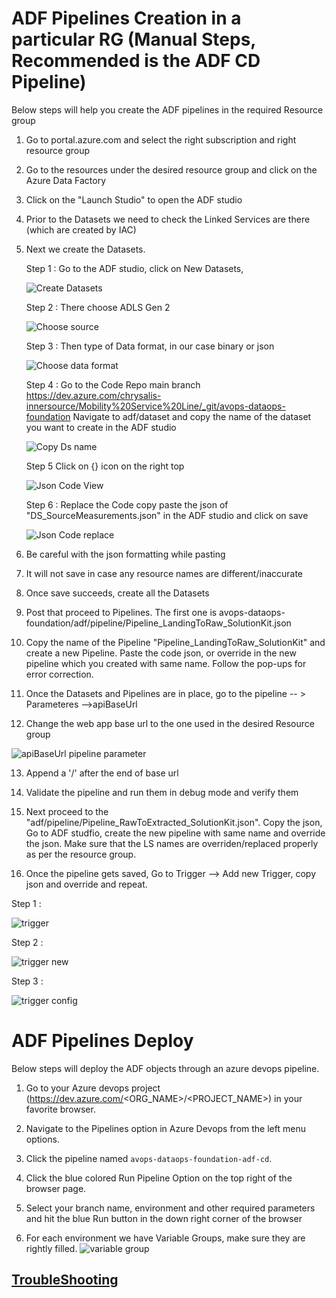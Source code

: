 # ADF Pipelines Creation in a particular RG (Manual Steps, Recommended is the ADF CD Pipeline)

Below steps will help you create the ADF pipelines in the required Resource group

1. Go to portal.azure.com and select the right subscription and right resource group

2. Go to the resources under the desired resource group and click on the Azure Data Factory

3. Click on the "Launch Studio" to open the ADF studio

4. Prior to the Datasets we need to check the Linked Services are there (which are created by IAC)

5. Next we create the Datasets.

   Step 1 : Go to the ADF studio, click on New Datasets,

   ![Create Datasets](images/createDataset.png)

   Step 2 : There choose ADLS Gen 2

   ![Choose source](images/adf-createdataset-step1.png)

   Step 3 : Then type of Data format, in our case binary or json

   ![Choose data format](images/selectDataFormat.png)

   Step 4 : Go to the Code Repo main branch https://dev.azure.com/chrysalis-innersource/Mobility%20Service%20Line/_git/avops-dataops-foundation
   Navigate to adf/dataset and copy the name of the dataset you want to create in the ADF studio


   ![Copy Ds name](images/CopyDSNameFromCodebase.png)

   Step 5  Click on {} icon on the right top 

   ![Json Code View](images/ViewJsonCodeForDataset.png)

   Step 6 : Replace the Code copy paste the json of "DS_SourceMeasurements.json" in the ADF studio and click on save

   ![Json Code replace](images/ReplaceDSCode.png)

 
6. Be careful with the json formatting while pasting 

7. It will not save in case any resource names are different/inaccurate

8. Once save succeeds, create all the Datasets

9. Post that proceed to Pipelines. The first one is avops-dataops-foundation/adf/pipeline/Pipeline_LandingToRaw_SolutionKit.json

10. Copy the name of the Pipeline "Pipeline_LandingToRaw_SolutionKit" and create a new Pipeline. Paste the code json, or override in the new pipeline which you created with same name. Follow the pop-ups for error correction.

11. Once the Datasets and Pipelines are in place, go to the pipeline -- > Parameteres -->apiBaseUrl 

12. Change the web app base url to the one used in the desired Resource group

   ![apiBaseUrl pipeline parameter](images/baseurlForApi.png)

13. Append a '/' after the end of base url

14. Validate the pipeline and run them in debug mode and verify them

15. Next proceed to the "adf/pipeline/Pipeline_RawToExtracted_SolutionKit.json". Copy the json, Go to ADF studfio, create the new pipeline with same name and override the json. Make sure that the LS names are overriden/replaced properly as per the resource group.

16. Once the pipeline gets saved, Go to Trigger --> Add new Trigger, copy json and override and repeat.

   Step 1 :

   ![trigger](images/trigger.png)

   Step 2 : 

   ![trigger new](images/trigger_new.png)

   Step 3 : 

   ![trigger config](images/triggerConfig.png)


# ADF Pipelines Deploy
Below steps will deploy the ADF objects through an azure devops pipeline.

1. Go to your Azure devops project (https://dev.azure.com/<ORG_NAME>/<PROJECT_NAME>) in your favorite browser.

2. Navigate to the Pipelines option in Azure Devops from the left menu options.

3. Click the pipeline named `avops-dataops-foundation-adf-cd`.

4. Click the blue colored Run Pipeline Option on the top right of the browser page.

5. Select your branch name, environment and other required parameters and hit the blue Run button in the down right corner of the browser

6. For each environment we have Variable Groups, make sure they are rightly filled.
   ![variable group](images/variableGroup.png)

## [TroubleShooting](TroubleShooting.md)
